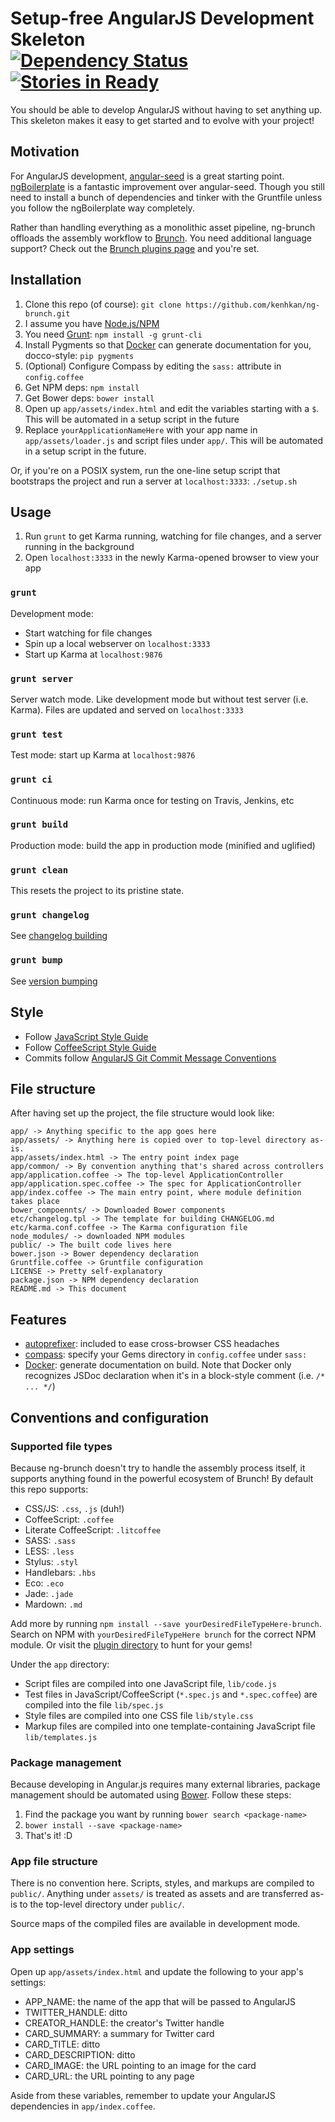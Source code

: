 # Setup-free AngularJS Development Skeleton <br/>[![Dependency Status](https://david-dm.org/kenhkan/ng-brunch.png)](https://david-dm.org/kenhkan/ng-brunch) [![Stories in Ready](https://badge.waffle.io/kenhkan/ng-brunch.png)](http://waffle.io/kenhkan/ng-brunch)

You should be able to develop AngularJS without having to set anything up. This
skeleton makes it easy to get started and to evolve with your project!


## Motivation

For AngularJS development,
[angular-seed](https://github.com/angular/angular-seed) is a great starting
point. [ngBoilerplate](https://github.com/ngbp/ng-boilerplate) is a fantastic
improvement over angular-seed. Though you still need to install a bunch of
dependencies and tinker with the Gruntfile unless you follow the ngBoilerplate
way completely.

Rather than handling everything as a monolithic asset pipeline, ng-brunch
offloads the assembly workflow to [Brunch](http://brunch.io/). You need
additional language support? Check out the [Brunch plugins
page](https://github.com/brunch/brunch/wiki/Plugins) and you're set.


## Installation

1. Clone this repo (of course): `git clone
   https://github.com/kenhkan/ng-brunch.git`
2. I assume you have [Node.js/NPM](http://nodejs.org/)
3. You need [Grunt](http://gruntjs.com/): `npm install -g grunt-cli`
4. Install Pygments so that [Docker](https://github.com/jbt/docker) can
   generate documentation for you, docco-style: `pip pygments`
5. (Optional) Configure Compass by editing the `sass:` attribute in
   `config.coffee`
6. Get NPM deps: `npm install`
7. Get Bower deps: `bower install`
8. Open up `app/assets/index.html` and edit the variables starting with a `$`.
   This will be automated in a setup script in the future
9. Replace `yourApplicationNameHere` with your app name in `app/assets/loader.js` and script
   files under `app/`. This will be automated in a setup script in the future.

Or, if you're on a POSIX system, run the one-line setup script that bootstraps
the project and run a server at `localhost:3333`: `./setup.sh`


## Usage

1. Run `grunt` to get Karma running, watching for file changes, and a server
   running in the background
2. Open `localhost:3333` in the newly Karma-opened browser to view your app

### `grunt`

Development mode:

* Start watching for file changes
* Spin up a local webserver on `localhost:3333`
* Start up Karma at `localhost:9876`

### `grunt server`

Server watch mode. Like development mode but without test server (i.e.
Karma). Files are updated and served on `localhost:3333`

### `grunt test`

Test mode: start up Karma at `localhost:9876`

### `grunt ci`

Continuous mode: run Karma once for testing on Travis, Jenkins, etc

### `grunt build`

Production mode: build the app in production mode (minified and uglified)

### `grunt clean`

This resets the project to its pristine state.

### `grunt changelog`

See [changelog building](https://github.com/btford/grunt-conventional-changelog)

### `grunt bump`

See [version bumping](https://github.com/vojtajina/grunt-bump)


## Style

* Follow [JavaScript Style
  Guide](http://google-styleguide.googlecode.com/svn/trunk/javascriptguide.xml)
* Follow [CoffeeScript Style
  Guide](https://github.com/polarmobile/coffeescript-style-guide)
* Commits follow [AngularJS Git Commit Message
  Conventions](https://docs.google.com/document/d/1QrDFcIiPjSLDn3EL15IJygNPiHORgU1_OOAqWjiDU5Y)


## File structure

After having set up the project, the file structure would look like:

    app/ -> Anything specific to the app goes here
    app/assets/ -> Anything here is copied over to top-level directory as-is.
    app/assets/index.html -> The entry point index page
    app/common/ -> By convention anything that's shared across controllers
    app/application.coffee -> The top-level ApplicationController
    app/application.spec.coffee -> The spec for ApplicationController
    app/index.coffee -> The main entry point, where module definition takes place
    bower_compoennts/ -> Downloaded Bower components
    etc/changelog.tpl -> The template for building CHANGELOG.md
    etc/karma.conf.coffee -> The Karma configuration file
    node_modules/ -> downloaded NPM modules
    public/ -> The built code lives here
    bower.json -> Bower dependency declaration
    Gruntfile.coffee -> Gruntfile configuration
    LICENSE -> Pretty self-explanatory
    package.json -> NPM dependency declaration
    README.md -> This document


## Features

* [autoprefixer](https://github.com/ai/autoprefixer): included to ease
  cross-browser CSS headaches
* [compass](http://compass-style.org/): specify your Gems directory in
  `config.coffee` under `sass:`
* [Docker](http://jbt.github.io/docker/): generate documentation on build. Note
  that Docker only recognizes JSDoc declaration when it's in a block-style
  comment (i.e. `/* ... */`)


## Conventions and configuration

### Supported file types

Because ng-brunch doesn't try to handle the assembly process itself, it
supports anything found in the powerful ecosystem of Brunch! By default this
repo supports:

* CSS/JS: `.css`, `.js` (duh!)
* CoffeeScript: `.coffee`
* Literate CoffeeScript: `.litcoffee`
* SASS: `.sass`
* LESS: `.less`
* Stylus: `.styl`
* Handlebars: `.hbs`
* Eco: `.eco`
* Jade: `.jade`
* Mardown: `.md`

Add more by running `npm install --save yourDesiredFileTypeHere-brunch`.
Search on NPM with `yourDesiredFileTypeHere brunch` for the correct NPM module.
Or visit the [plugin directory](https://github.com/brunch/brunch/wiki/Plugins)
to hunt for your gems!

Under the `app` directory:

* Script files are compiled into one JavaScript file, `lib/code.js`
* Test files in JavaScript/CoffeeScript (`*.spec.js` and `*.spec.coffee`) are
  compiled into the file `lib/spec.js`
* Style files are compiled into one CSS file `lib/style.css`
* Markup files are compiled into one template-containing JavaScript file
  `lib/templates.js`

### Package management

Because developing in Angular.js requires many external libraries, package
management should be automated using [Bower](http://bower.io/). Follow these
steps:

1. Find the package you want by running `bower search <package-name>`
2. `bower install --save <package-name>`
3. That's it! :D

### App file structure

There is no convention here. Scripts, styles, and markups are compiled to
`public/`. Anything under `assets/` is treated as assets and are transferred
as-is to the top-level directory under `public/`.

Source maps of the compiled files are available in development mode.

### App settings

Open up `app/assets/index.html` and update the following to your app's settings:

* APP_NAME: the name of the app that will be passed to AngularJS
* TWITTER_HANDLE: ditto
* CREATOR_HANDLE: the creator's Twitter handle
* CARD_SUMMARY: a summary for Twitter card
* CARD_TITLE: ditto
* CARD_DESCRIPTION: ditto
* CARD_IMAGE: the URL pointing to an image for the card
* CARD_URL: the URL pointing to any page

Aside from these variables, remember to update your AngularJS dependencies in
`app/index.coffee`.
